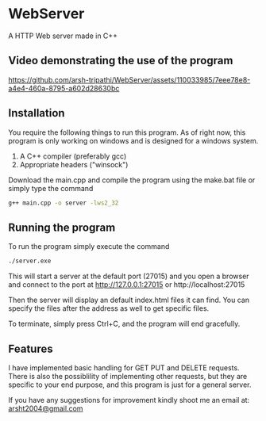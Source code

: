 # WebServer

A HTTP Web server made in C++

## Video demonstrating the use of the program 

https://github.com/arsh-tripathi/WebServer/assets/110033985/7eee78e8-a4e4-460a-8795-a602d28630bc


## Installation 

You require the following things to run this program. As of right now, this program is only working on windows and is designed for a windows system.

1. A C++ compiler (preferably gcc)
2. Appropriate headers ("winsock")

Download the main.cpp and compile the program using the make.bat file or simply type the command

```bash
g++ main.cpp -o server -lws2_32
```

## Running the program 

To run the program simply execute the command

```bash
./server.exe
```

This will start a server at the default port (27015) and you open a browser and connect to the port at http://127.0.0.1:27015 or http://localhost:27015

Then the server will display an default index.html files it can find. You can specify the files after the address as well to get specific files.

To terminate, simply press Ctrl+C, and the program will end gracefully.

## Features

I have implemented basic handling for GET PUT and DELETE requests. There is also the possiblility of implementing other requests, but they are specific to your end purpose, and this program is just for a general server.

If you have any suggestions for improvement kindly shoot me an email at: arsht2004@gmail.com 


